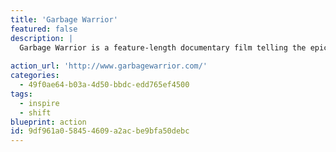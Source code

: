 ```yaml
---
title: 'Garbage Warrior'
featured: false
description: |
  Garbage Warrior is a feature-length documentary film telling the epic story of maverick architect Michael Reynolds, his crew of renegade house builders from New Mexico, and their fight to introduce radically different ways of living. Imagine a home that heats itself, that provides its own water, hat grows its own food. Imagine that it needs no expensive technology, that it recycles its own waste, that it has its own power source. And now imagine that it can be built anywhere, by anyone, out of the things society throws away. Thirty years ago, architect Michael Reynolds imagined just such a home - then set out to build it. Reynolds believes that in an age of ecological instability and impending natural disaster, his buildings can - and will - change the way we live.
  
action_url: 'http://www.garbagewarrior.com/'
categories:
  - 49f0ae64-b03a-4d50-bbdc-edd765ef4500
tags:
  - inspire
  - shift
blueprint: action
id: 9df961a0-5845-4609-a2ac-be9bfa50debc
---
```

